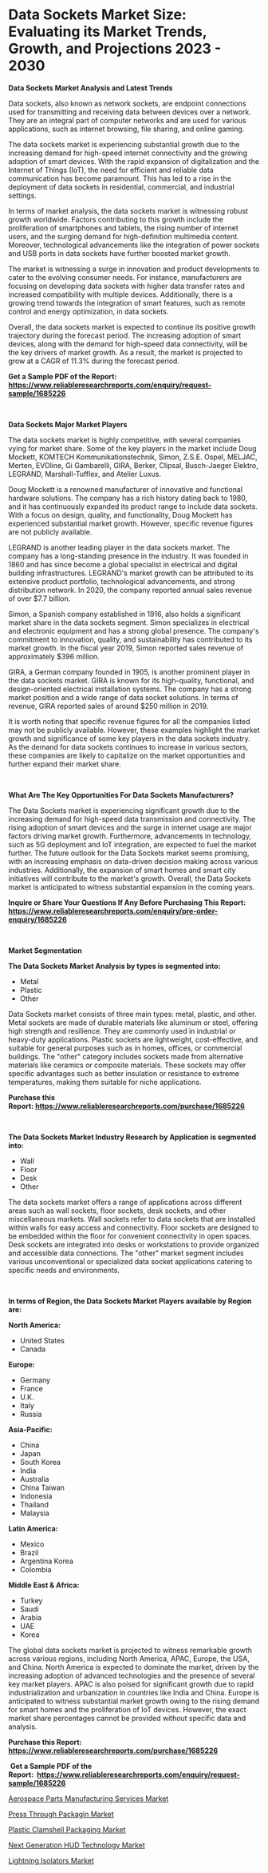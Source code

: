 <p><h1>Data Sockets Market Size: Evaluating its Market Trends, Growth, and Projections 2023 - 2030</h1></p><p><strong>Data Sockets Market Analysis and Latest Trends</strong></p>
<p><p>Data sockets, also known as network sockets, are endpoint connections used for transmitting and receiving data between devices over a network. They are an integral part of computer networks and are used for various applications, such as internet browsing, file sharing, and online gaming.</p><p>The data sockets market is experiencing substantial growth due to the increasing demand for high-speed internet connectivity and the growing adoption of smart devices. With the rapid expansion of digitalization and the Internet of Things (IoT), the need for efficient and reliable data communication has become paramount. This has led to a rise in the deployment of data sockets in residential, commercial, and industrial settings.</p><p>In terms of market analysis, the data sockets market is witnessing robust growth worldwide. Factors contributing to this growth include the proliferation of smartphones and tablets, the rising number of internet users, and the surging demand for high-definition multimedia content. Moreover, technological advancements like the integration of power sockets and USB ports in data sockets have further boosted market growth.</p><p>The market is witnessing a surge in innovation and product developments to cater to the evolving consumer needs. For instance, manufacturers are focusing on developing data sockets with higher data transfer rates and increased compatibility with multiple devices. Additionally, there is a growing trend towards the integration of smart features, such as remote control and energy optimization, in data sockets.</p><p>Overall, the data sockets market is expected to continue its positive growth trajectory during the forecast period. The increasing adoption of smart devices, along with the demand for high-speed data connectivity, will be the key drivers of market growth. As a result, the market is projected to grow at a CAGR of 11.3% during the forecast period.</p></p>
<p><strong>Get a Sample PDF of the Report:&nbsp; <a href="https://www.reliableresearchreports.com/enquiry/request-sample/1685226">https://www.reliableresearchreports.com/enquiry/request-sample/1685226</a></strong></p>
<p>&nbsp;</p>
<p><strong>Data Sockets Major Market Players</strong></p>
<p><p>The data sockets market is highly competitive, with several companies vying for market share. Some of the key players in the market include Doug Mockett, KOMTECH Kommunikationstechnik, Simon, Z.S.E. Ospel, MELJAC, Merten, EVOline, Gi Gambarelli, GIRA, Berker, Clipsal, Busch-Jaeger Elektro, LEGRAND, Marshall-Tufflex, and Atelier Luxus.</p><p>Doug Mockett is a renowned manufacturer of innovative and functional hardware solutions. The company has a rich history dating back to 1980, and it has continuously expanded its product range to include data sockets. With a focus on design, quality, and functionality, Doug Mockett has experienced substantial market growth. However, specific revenue figures are not publicly available.</p><p>LEGRAND is another leading player in the data sockets market. The company has a long-standing presence in the industry. It was founded in 1860 and has since become a global specialist in electrical and digital building infrastructures. LEGRAND's market growth can be attributed to its extensive product portfolio, technological advancements, and strong distribution network. In 2020, the company reported annual sales revenue of over $7.7 billion.</p><p>Simon, a Spanish company established in 1916, also holds a significant market share in the data sockets segment. Simon specializes in electrical and electronic equipment and has a strong global presence. The company's commitment to innovation, quality, and sustainability has contributed to its market growth. In the fiscal year 2019, Simon reported sales revenue of approximately $396 million.</p><p>GIRA, a German company founded in 1905, is another prominent player in the data sockets market. GIRA is known for its high-quality, functional, and design-oriented electrical installation systems. The company has a strong market position and a wide range of data socket solutions. In terms of revenue, GIRA reported sales of around $250 million in 2019.</p><p>It is worth noting that specific revenue figures for all the companies listed may not be publicly available. However, these examples highlight the market growth and significance of some key players in the data sockets industry. As the demand for data sockets continues to increase in various sectors, these companies are likely to capitalize on the market opportunities and further expand their market share.</p></p>
<p>&nbsp;</p>
<p><strong>What Are The Key Opportunities For Data Sockets Manufacturers?</strong></p>
<p><p>The Data Sockets market is experiencing significant growth due to the increasing demand for high-speed data transmission and connectivity. The rising adoption of smart devices and the surge in internet usage are major factors driving market growth. Furthermore, advancements in technology, such as 5G deployment and IoT integration, are expected to fuel the market further. The future outlook for the Data Sockets market seems promising, with an increasing emphasis on data-driven decision making across various industries. Additionally, the expansion of smart homes and smart city initiatives will contribute to the market's growth. Overall, the Data Sockets market is anticipated to witness substantial expansion in the coming years.</p></p>
<p><strong>Inquire or Share Your Questions If Any Before Purchasing This Report: <a href="https://www.reliableresearchreports.com/enquiry/pre-order-enquiry/1685226">https://www.reliableresearchreports.com/enquiry/pre-order-enquiry/1685226</a></strong></p>
<p>&nbsp;</p>
<p><strong>Market Segmentation</strong></p>
<p><strong>The Data Sockets Market Analysis by types is segmented into:</strong></p>
<p><ul><li>Metal</li><li>Plastic</li><li>Other</li></ul></p>
<p><p>Data Sockets market consists of three main types: metal, plastic, and other. Metal sockets are made of durable materials like aluminum or steel, offering high strength and resilience. They are commonly used in industrial or heavy-duty applications. Plastic sockets are lightweight, cost-effective, and suitable for general purposes such as in homes, offices, or commercial buildings. The "other" category includes sockets made from alternative materials like ceramics or composite materials. These sockets may offer specific advantages such as better insulation or resistance to extreme temperatures, making them suitable for niche applications.</p></p>
<p><strong>Purchase this Report:&nbsp;<a href="https://www.reliableresearchreports.com/purchase/1685226">https://www.reliableresearchreports.com/purchase/1685226</a></strong></p>
<p>&nbsp;</p>
<p><strong>The Data Sockets Market Industry Research by Application is segmented into:</strong></p>
<p><ul><li>Wall</li><li>Floor</li><li>Desk</li><li>Other</li></ul></p>
<p><p>The data sockets market offers a range of applications across different areas such as wall sockets, floor sockets, desk sockets, and other miscellaneous markets. Wall sockets refer to data sockets that are installed within walls for easy access and connectivity. Floor sockets are designed to be embedded within the floor for convenient connectivity in open spaces. Desk sockets are integrated into desks or workstations to provide organized and accessible data connections. The "other" market segment includes various unconventional or specialized data socket applications catering to specific needs and environments.</p></p>
<p>&nbsp;</p>
<p><strong>In terms of Region, the Data Sockets Market Players available by Region are:</strong></p>
<p>
    <p> <strong> North America: </strong>
        <ul>
            <li>United States</li>
            <li>Canada</li>
        </ul>
        </p> 
    <p> <strong> Europe: </strong>
        <ul>
            <li>Germany</li>
            <li>France</li>
            <li>U.K.</li>
            <li>Italy</li>
            <li>Russia</li>
        </ul>
        </p> 
    <p> <strong> Asia-Pacific: </strong>
        <ul>
            <li>China</li>
            <li>Japan</li>
            <li>South Korea</li>
            <li>India</li>
            <li>Australia</li>
            <li>China Taiwan</li>
            <li>Indonesia</li>
            <li>Thailand</li>
            <li>Malaysia</li>
        </ul>
        </p> 
    <p> <strong> Latin America: </strong>
        <ul>
            <li>Mexico</li>
            <li>Brazil</li>
            <li>Argentina Korea</li>
            <li>Colombia</li>
        </ul>
        </p> 
    <p> <strong> Middle East & Africa: </strong>
        <ul>
            <li>Turkey</li>
            <li>Saudi</li>
            <li>Arabia</li>
            <li>UAE</li>
            <li>Korea</li>
        </ul>
    </p>
    </p>
<p><p>The global data sockets market is projected to witness remarkable growth across various regions, including North America, APAC, Europe, the USA, and China. North America is expected to dominate the market, driven by the increasing adoption of advanced technologies and the presence of several key market players. APAC is also poised for significant growth due to rapid industrialization and urbanization in countries like India and China. Europe is anticipated to witness substantial market growth owing to the rising demand for smart homes and the proliferation of IoT devices. However, the exact market share percentages cannot be provided without specific data and analysis.</p></p>
<p><strong>Purchase this Report: <a href="https://www.reliableresearchreports.com/purchase/1685226">https://www.reliableresearchreports.com/purchase/1685226</a></strong></p>
<p>&nbsp;<strong>Get a Sample PDF of the Report:&nbsp;&nbsp;<a href="https://www.reliableresearchreports.com/enquiry/request-sample/1685226">https://www.reliableresearchreports.com/enquiry/request-sample/1685226</a></strong></p>
<p><strong></strong></p>
<p><p><a href="https://www.linkedin.com/pulse/aerospace-parts-manufacturing-services-market-size-growth/">Aerospace Parts Manufacturing Services Market</a></p><p><a href="https://github.com/aasishrp01/Market-Research-Report-List-1/blob/main/press-through-packagin-market.md">Press Through Packagin Market</a></p><p><a href="https://github.com/Paul14Anderson63/Market-Research-Report-List-1/blob/main/plastic-clamshell-packaging-market.md">Plastic Clamshell Packaging Market</a></p><p><a href="https://www.linkedin.com/pulse/decoding-next-generation-hud-technology-market-deep-dive/">Next Generation HUD Technology Market</a></p><p><a href="https://medium.com/@daveblock1987/lightning-isolators-market-analysis-and-sze-forecasted-for-period-from-2023-to-2030-749691bdfc5b">Lightning Isolators Market</a></p></p>